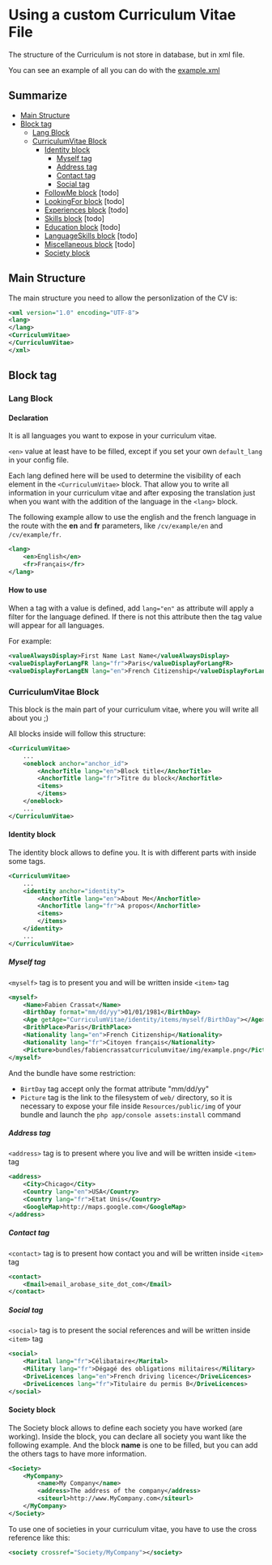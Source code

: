 # Using a custom Curriculum Vitae File

The structure of the Curriculum is not store in database, but in xml file.

You can see an example of all you can do with the [example.xml](https://github.com/FabienCrassat/CurriculumVitaeBundle/blob/master/Resources/data/example.xml "example.xml")

## Summarize
*   [Main Structure](#main-structure "Main Structure")
*   [Block tag](#block-tag "Block tag")
    *   [Lang Block](#lang-block "Lang Block")
    *   [CurriculumVitae Block](#curriculumvitae-block "CurriculumVitae Block")
        *   [Identity block](#identity-block "Identity block")
            *   [Myself tag](#myself-tag "Myself tag")
            *   [Address tag](#address-tag "Address tag")
            *   [Contact tag](#contact-tag "Contact tag")
            *   [Social tag](#social-tag "Social tag")
        *   [FollowMe block](#followme-block "FollowMe block") [todo]
        *   [LookingFor block](#lookingfor-block "LookingFor block") [todo]
        *   [Experiences block](#experiences-block "Experiences block") [todo]
        *   [Skills block](#skills-block "Skills block") [todo]
        *   [Education block](#education-block "Education block") [todo]
        *   [LanguageSkills block](#languageskills-block "LanguageSkills block") [todo]
        *   [Miscellaneous block](#miscellaneous-block "Miscellaneous block") [todo]
        *   [Society block](#society-block "Society block")

## Main Structure

The main structure you need to allow the personlization of the CV is:

``` xml
<xml version="1.0" encoding="UTF-8">
<lang>
</lang>
<CurriculumVitae>
</CurriculumVitae>
</xml>
```

## Block tag

### Lang Block

#### Declaration

It is all languages you want to expose in your curriculum vitae.

```<en>``` value at least have to be filled, except if you set your own ```default_lang``` in your config file.

Each lang defined here will be used to determine the visibility of each element in the ```<CurriculumVitae>``` block.
That allow you to write all information in your curriculum vitae and after exposing the translation just when you want with the addition of the language in the ```<lang>``` block.

The following example allow to use the english and the french language in the route with the **en** and **fr** parameters, like ```/cv/example/en``` and ```/cv/example/fr```.

``` xml
<lang>
    <en>English</en>
    <fr>Français</fr>
</lang>
```

#### How to use

When a tag with a value is defined, add ```lang="en"``` as attribute will apply a filter for the language defined. If there is not this attribute then the tag value will appear for all languages.

For example:
``` xml
<valueAlwaysDisplay>First Name Last Name</valueAlwaysDisplay>
<valueDisplayForLangFR lang="fr">Paris</valueDisplayForLangFR>
<valueDisplayForLangEN lang="en">French Citizenship</valueDisplayForLangEN>
```


### CurriculumVitae Block

This block is the main part of your curriculum vitae, where you will write all about you ;)

All blocks inside will follow this structure:
``` xml
<CurriculumVitae>
    ...
    <oneblock anchor="anchor_id">
        <AnchorTitle lang="en">Block title</AnchorTitle>
        <AnchorTitle lang="fr">Titre du block</AnchorTitle>
        <items>
        </items>
    </oneblock>
    ...
</CurriculumVitae>
```


#### Identity block

The identity block allows to define you. It is with different parts with inside some tags.
``` xml
<CurriculumVitae>
    ...
    <identity anchor="identity">
        <AnchorTitle lang="en">About Me</AnchorTitle>
        <AnchorTitle lang="fr">A propos</AnchorTitle>
        <items>
        </items>
    </identity>
    ...
</CurriculumVitae>
```

##### Myself tag

```<myself>``` tag is to present you and will be written inside ```<item>``` tag
``` xml
<myself>
    <Name>Fabien Crassat</Name>
    <BirthDay format="mm/dd/yy">01/01/1981</BirthDay>
    <Age getAge="CurriculumVitae/identity/items/myself/BirthDay"></Age>
    <BrithPlace>Paris</BrithPlace>
    <Nationality lang="en">French Citizenship</Nationality>
    <Nationality lang="fr">Citoyen français</Nationality>
    <Picture>bundles/fabiencrassatcurriculumvitae/img/example.png</Picture>
</myself>
```

And the bundle have some restriction:

*   ```BirtDay``` tag accept only the format attribute "mm/dd/yy"
*   ```Picture``` tag is the link to the filesystem of ```web/``` directory, so it is necessary to expose your file inside ```Resources/public/img``` of your bundle and launch the ``` php app/console assets:install ``` command

##### Address tag

```<address>``` tag is to present where you live and will be written inside ```<item>``` tag
``` xml
<address>
    <City>Chicago</City>
    <Country lang="en">USA</Country>
    <Country lang="fr">Etat Unis</Country>
    <GoogleMap>http://maps.google.com</GoogleMap>
</address>
```

##### Contact tag

```<contact>``` tag is to present how contact you and will be written inside ```<item>``` tag
``` xml
<contact>
    <Email>email_arobase_site_dot_com</Email>
</contact>
```

##### Social tag

```<social>``` tag is to present the social references and will be written inside ```<item>``` tag
``` xml
<social>
    <Marital lang="fr">Célibataire</Marital>
    <Military lang="fr">Dégagé des obligations militaires</Military>
    <DriveLicences lang="en">French driving licence</DriveLicences>
    <DriveLicences lang="fr">Titulaire du permis B</DriveLicences>
</social>
```

#### Society block

The Society block allows to define each society you have worked (are working).
Inside the block, you can declare all society you want like the following example. And the block **name** is one to be filled, but you can add the others tags to have more information.

``` xml
<Society>
    <MyCompany>
        <name>My Company</name>
        <address>The address of the company</address>
        <siteurl>http://www.MyCompany.com</siteurl>
    </MyCompany>
</Society>
```

To use one of societies in your curriculum vitae, you have to use the cross reference like this:
``` xml
<society crossref="Society/MyCompany"></society>
```
